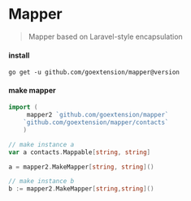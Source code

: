 # Mapper

> Mapper based on Laravel-style encapsulation

#### install
```shell
go get -u github.com/goextension/mapper@version
```

#### make mapper
```go
import (
	 mapper2 `github.com/goextension/mapper`
	`github.com/goextension/mapper/contacts`
    )

// make instance a
var a contacts.Mappable[string, string]

a = mapper2.MakeMapper[string, string]()

// make instance b
b := mapper2.MakeMapper[string,string]()
```
